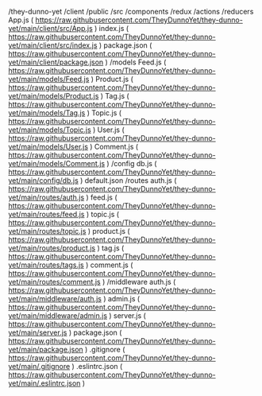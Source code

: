 /they-dunno-yet
    /client
        /public
        /src
            /components
            /redux
                /actions
                /reducers
            App.js ( https://raw.githubusercontent.com/TheyDunnoYet/they-dunno-yet/main/client/src/App.js )
            index.js ( https://raw.githubusercontent.com/TheyDunnoYet/they-dunno-yet/main/client/src/index.js )
        package.json ( https://raw.githubusercontent.com/TheyDunnoYet/they-dunno-yet/main/client/package.json )
    /models
        Feed.js ( https://raw.githubusercontent.com/TheyDunnoYet/they-dunno-yet/main/models/Feed.js )
        Product.js ( https://raw.githubusercontent.com/TheyDunnoYet/they-dunno-yet/main/models/Product.js )
        Tag.js ( https://raw.githubusercontent.com/TheyDunnoYet/they-dunno-yet/main/models/Tag.js )
        Topic.js ( https://raw.githubusercontent.com/TheyDunnoYet/they-dunno-yet/main/models/Topic.js )
        User.js ( https://raw.githubusercontent.com/TheyDunnoYet/they-dunno-yet/main/models/User.js )
        Comment.js ( https://raw.githubusercontent.com/TheyDunnoYet/they-dunno-yet/main/models/Comment.js )
    /config
        db.js ( https://raw.githubusercontent.com/TheyDunnoYet/they-dunno-yet/main/config/db.js )
        default.json
    /routes
        auth.js ( https://raw.githubusercontent.com/TheyDunnoYet/they-dunno-yet/main/routes/auth.js )
        feed.js ( https://raw.githubusercontent.com/TheyDunnoYet/they-dunno-yet/main/routes/feed.js )
        topic.js ( https://raw.githubusercontent.com/TheyDunnoYet/they-dunno-yet/main/routes/topic.js )
        product.js ( https://raw.githubusercontent.com/TheyDunnoYet/they-dunno-yet/main/routes/product.js )
        tag.js ( https://raw.githubusercontent.com/TheyDunnoYet/they-dunno-yet/main/routes/tags.js )
        comment.js ( https://raw.githubusercontent.com/TheyDunnoYet/they-dunno-yet/main/routes/comment.js )
    /middleware
        auth.js ( https://raw.githubusercontent.com/TheyDunnoYet/they-dunno-yet/main/middleware/auth.js )
        admin.js ( https://raw.githubusercontent.com/TheyDunnoYet/they-dunno-yet/main/middleware/admin.js )
    server.js ( https://raw.githubusercontent.com/TheyDunnoYet/they-dunno-yet/main/server.js )
    package.json ( https://raw.githubusercontent.com/TheyDunnoYet/they-dunno-yet/main/package.json )
    .gitignore ( https://raw.githubusercontent.com/TheyDunnoYet/they-dunno-yet/main/.gitignore )
    .eslintrc.json ( https://raw.githubusercontent.com/TheyDunnoYet/they-dunno-yet/main/.eslintrc.json )
